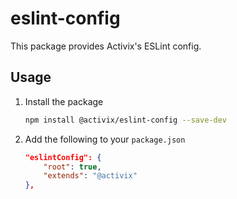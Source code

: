 # eslint-config

This package provides Activix's ESLint config.

## Usage

1. Install the package
    ```sh
    npm install @activix/eslint-config --save-dev
    ```

2. Add the following to your `package.json`
    ```json
    "eslintConfig": {
        "root": true,
        "extends": "@activix"
    },
    ```
